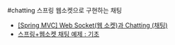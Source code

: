 #chatting
스프링 웹소켓으로 구현하는 채팅

- [[Spring MVC] Web Socket(웹 소켓)과 Chatting (채팅)](https://dev-gorany.tistory.com/3)
- [스프링+웹소켓 채팅 예제 : 기초](https://dalili.tistory.com/124)